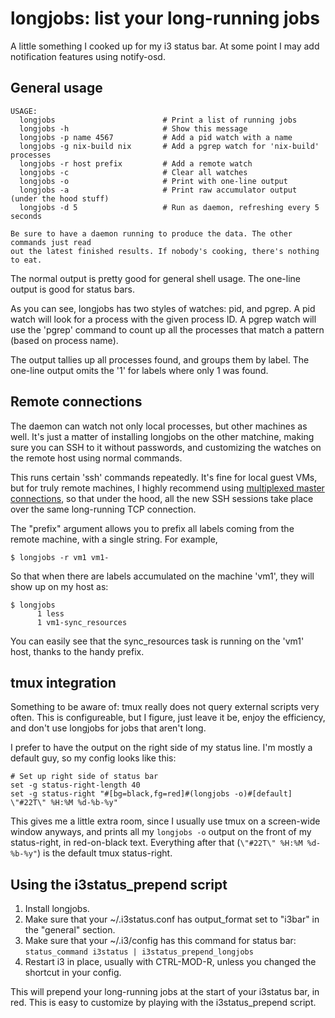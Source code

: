 # longjobs: list your long-running jobs

A little something I cooked up for my i3 status bar. At some point I may add notification features using notify-osd.

## General usage

    USAGE:
      longjobs                        # Print a list of running jobs
      longjobs -h                     # Show this message
      longjobs -p name 4567           # Add a pid watch with a name
      longjobs -g nix-build nix       # Add a pgrep watch for 'nix-build' processes
      longjobs -r host prefix         # Add a remote watch
      longjobs -c                     # Clear all watches
      longjobs -o                     # Print with one-line output
      longjobs -a                     # Print raw accumulator output (under the hood stuff)
      longjobs -d 5                   # Run as daemon, refreshing every 5 seconds

    Be sure to have a daemon running to produce the data. The other commands just read
    out the latest finished results. If nobody's cooking, there's nothing to eat.

The normal output is pretty good for general shell usage. The one-line output is good for status bars.

As you can see, longjobs has two styles of watches: pid, and pgrep. A pid watch will look for a process with the given process ID. A pgrep watch will use the 'pgrep' command to count up all the processes that match a pattern (based on process name).

The output tallies up all processes found, and groups them by label. The one-line output omits the '1' for labels where only 1 was found.

## Remote connections

The daemon can watch not only local processes, but other machines as well. It's just a matter of installing longjobs on the other matchine, making sure you can SSH to it without passwords, and customizing the watches on the remote host using normal commands.

This runs certain 'ssh' commands repeatedly. It's fine for local guest VMs, but for truly remote machines, I highly recommend using [multiplexed master connections](http://www.linuxjournal.com/content/speed-multiple-ssh-connections-same-server), so that under the hood, all the new SSH sessions take place over the same long-running TCP connection.

The "prefix" argument allows you to prefix all labels coming from the remote machine, with a single string. For example,

    $ longjobs -r vm1 vm1-

So that when there are labels accumulated on the machine 'vm1', they will show up on my host as:

    $ longjobs
          1 less
          1 vm1-sync_resources

You can easily see that the sync_resources task is running on the 'vm1' host, thanks to the handy prefix.

## tmux integration

Something to be aware of: tmux really does not query external scripts very often. This is configureable, but I figure, just leave it be, enjoy the efficiency, and don't use longjobs for jobs that aren't long.

I prefer to have the output on the right side of my status line. I'm mostly a default guy, so my config looks like this:

    # Set up right side of status bar
    set -g status-right-length 40
    set -g status-right "#[bg=black,fg=red]#(longjobs -o)#[default] \"#22T\" %H:%M %d-%b-%y"

This gives me a little extra room, since I usually use tmux on a screen-wide window anyways, and prints all my `longjobs -o` output on the front of my status-right, in red-on-black text. Everything after that (`\"#22T\" %H:%M %d-%b-%y"`) is the default tmux status-right.

## Using the i3status_prepend script

1. Install longjobs.
2. Make sure that your ~/.i3status.conf has output_format set to "i3bar" in the "general" section.
3. Make sure that your ~/.i3/config has this command for status bar: `status_command i3status | i3status_prepend_longjobs`
4. Restart i3 in place, usually with CTRL-MOD-R, unless you changed the shortcut in your config.

This will prepend your long-running jobs at the start of your i3status bar, in red. This is easy to customize by playing with the i3status_prepend script.
